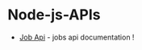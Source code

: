 # Node-js-APIs

- [Job Api](https://jobs-api-06.herokuapp.com/api-docs/#/) - jobs api documentation !
